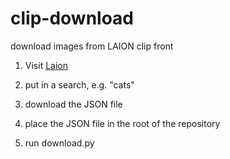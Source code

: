 # clip-download
 download images from LAION clip front
 
1. Visit [Laion](https://rom1504.github.io/clip-retrieval/?back=https%3A%2F%2Fknn5.laion.ai&index=laion5B&useMclip=false)

2. put in a search, e.g. "cats"

3. download the JSON file

4. place the JSON file in the root of the repository 

5. run download.py
